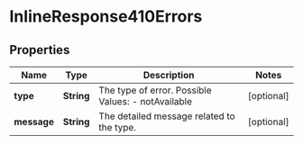 
# InlineResponse410Errors

## Properties
Name | Type | Description | Notes
------------ | ------------- | ------------- | -------------
**type** | **String** | The type of error.  Possible Values:   - notAvailable  |  [optional]
**message** | **String** | The detailed message related to the type. |  [optional]



